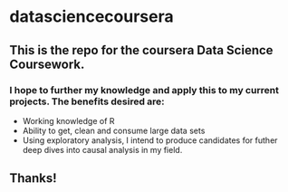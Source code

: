 datasciencecoursera
===================

## This is the repo for the coursera Data Science Coursework.

### I hope to further my knowledge and apply this to my current projects.  The benefits desired are:

* Working knowledge of R
* Ability to get, clean and consume large data sets
* Using exploratory analysis, I intend to produce candidates for futher deep dives into causal analysis in my field.

## Thanks!
